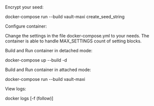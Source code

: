 Encrypt your seed:

docker-compose run --build vault-maxi create_seed_string


Configure container:

Change the settings in the file docker-compose.yml to your needs.
The container is able to handle MAX_SETTINGS count of setting blocks.


Build and Run container in detached mode:

docker-compose up --build -d


Build and Run container in attached mode:

docker-compose run --build vault-maxi


View logs:

docker logs [-f (follow)] <container name or id>
